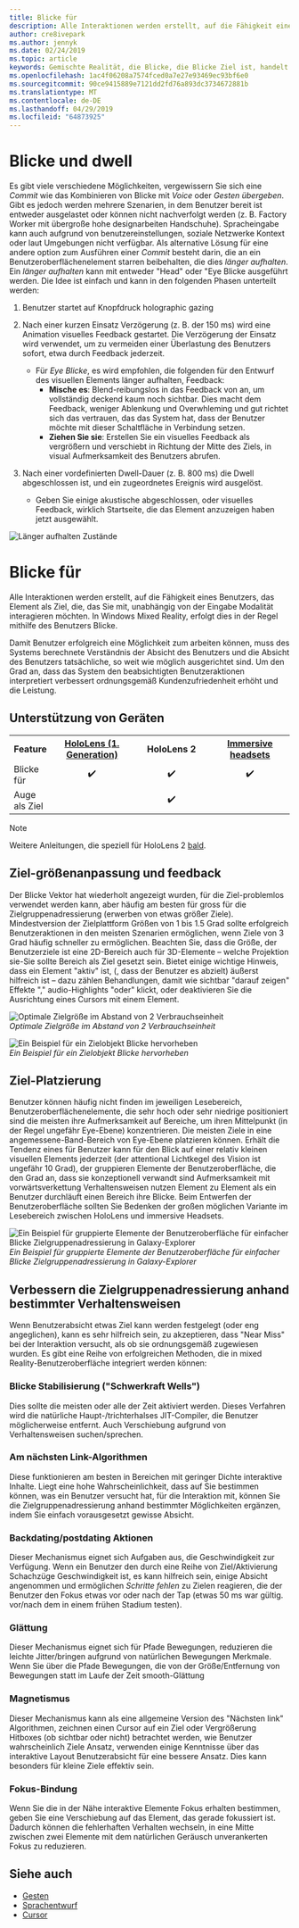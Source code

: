 ```yaml
---
title: Blicke für
description: Alle Interaktionen werden erstellt, auf die Fähigkeit eines Benutzers, das Element als Ziel, die, das Sie mit, unabhängig von der Eingabe Modalität interagieren möchten.
author: cre8ivepark
ms.author: jennyk
ms.date: 02/24/2019
ms.topic: article
keywords: Gemischte Realität, die Blicke, die Blicke Ziel ist, handelt es sich bei der Interaktion, Entwerfen
ms.openlocfilehash: 1ac4f06208a7574fced0a7e27e93469ec93bf6e0
ms.sourcegitcommit: 90ce9415889e7121dd2fd76a893dc3734672881b
ms.translationtype: MT
ms.contentlocale: de-DE
ms.lasthandoff: 04/29/2019
ms.locfileid: "64873925"
---
```

# <a name="gaze-and-dwell"></a>Blicke und dwell
Es gibt viele verschiedene Möglichkeiten, vergewissern Sie sich eine _Commit_ wie das Kombinieren von Blicke mit _Voice_ oder _Gesten übergeben_.
Gibt es jedoch werden mehrere Szenarien, in dem Benutzer bereit ist entweder ausgelastet oder können nicht nachverfolgt werden (z. B. Factory Worker mit übergroße hohe designarbeiten Handschuhe). Spracheingabe kann auch aufgrund von benutzereinstellungen, soziale Netzwerke Kontext oder laut Umgebungen nicht verfügbar.
Als alternative Lösung für eine andere option zum Ausführen einer _Commit_ besteht darin, die an ein Benutzeroberflächenelement starren beibehalten, die dies _länger aufhalten_.
Ein _länger aufhalten_ kann mit entweder "Head" oder "Eye Blicke ausgeführt werden. Die Idee ist einfach und kann in den folgenden Phasen unterteilt werden: 
1. Benutzer startet auf Knopfdruck holographic gazing

2. Nach einer kurzen Einsatz Verzögerung (z. B. der 150 ms) wird eine Animation visuelles Feedback gestartet. Die Verzögerung der Einsatz wird verwendet, um zu vermeiden einer Überlastung des Benutzers sofort, etwa durch Feedback jederzeit.
    - Für _Eye Blicke_, es wird empfohlen, die folgenden für den Entwurf des visuellen Elements länger aufhalten, Feedback:
      - **Mische es**: Blend-reibungslos in das Feedback von an, um vollständig deckend kaum noch sichtbar. Dies macht dem Feedback, weniger Ablenkung und Overwhleming und gut richtet sich das vertrauen, das das System hat, dass der Benutzer möchte mit dieser Schaltfläche in Verbindung setzen.
      - **Ziehen Sie sie**: Erstellen Sie ein visuelles Feedback als vergrößern und verschiebt in Richtung der Mitte des Ziels, in visual Aufmerksamkeit des Benutzers abrufen. 

3. Nach einer vordefinierten Dwell-Dauer (z. B. 800 ms) die Dwell abgeschlossen ist, und ein zugeordnetes Ereignis wird ausgelöst.
    - Geben Sie einige akustische abgeschlossen, oder visuelles Feedback, wirklich Startseite, die das Element anzuzeigen haben jetzt ausgewählt.

![Länger aufhalten Zustände](images/eyes_dwellstate_recommendation.png)


# <a name="gaze-targeting"></a>Blicke für

Alle Interaktionen werden erstellt, auf die Fähigkeit eines Benutzers, das Element als Ziel, die, das Sie mit, unabhängig von der Eingabe Modalität interagieren möchten. In Windows Mixed Reality, erfolgt dies in der Regel mithilfe des Benutzers Blicke.

Damit Benutzer erfolgreich eine Möglichkeit zum arbeiten können, muss des Systems berechnete Verständnis der Absicht des Benutzers und die Absicht des Benutzers tatsächliche, so weit wie möglich ausgerichtet sind. Um den Grad an, dass das System den beabsichtigten Benutzeraktionen interpretiert verbessert ordnungsgemäß Kundenzufriedenheit erhöht und die Leistung.

## <a name="device-support"></a>Unterstützung von Geräten

<table>
<tr>
<th>Feature</th><th style="width:150px"> <a href="hololens-hardware-details.md">HoloLens (1. Generation)</a></th><th style="width:150px">HoloLens 2</th><th style="width:150px"> <a href="immersive-headset-hardware-details.md">Immersive headsets</a></th>
</tr><tr>
<td> Blicke für</td><td style="text-align: center;"> ✔️</td><td style="text-align: center;"> ✔️</td><td style="text-align: center;">✔️ </td>
</tr><tr>
<td> Auge als Ziel</td><td style="text-align: center;"></td><td style="text-align: center;"> ✔️</td><td style="text-align: center;"></td>
</tr>
</table>

> [!NOTE]
> Weitere Anleitungen, die speziell für HoloLens 2 [bald](index.md).

## <a name="target-sizing-and-feedback"></a>Ziel-größenanpassung und feedback

Der Blicke Vektor hat wiederholt angezeigt wurden, für die Ziel-problemlos verwendet werden kann, aber häufig am besten für gross für die Zielgruppenadressierung (erwerben von etwas größer Ziele). Mindestversion der Zielplattform Größen von 1 bis 1.5 Grad sollte erfolgreich Benutzeraktionen in den meisten Szenarien ermöglichen, wenn Ziele von 3 Grad häufig schneller zu ermöglichen. Beachten Sie, dass die Größe, der Benutzerziele ist eine 2D-Bereich auch für 3D-Elemente – welche Projektion sie-Sie sollte Bereich als Ziel gesetzt sein. Bietet einige wichtige Hinweis, dass ein Element "aktiv" ist, (, dass der Benutzer es abzielt) äußerst hilfreich ist – dazu zählen Behandlungen, damit wie sichtbar "darauf zeigen" Effekte "," audio-Highlights "oder" klickt, oder deaktivieren Sie die Ausrichtung eines Cursors mit einem Element.

![Optimale Zielgröße im Abstand von 2 Verbrauchseinheit](images/gazetargeting-size-1000px.jpg)<br>
*Optimale Zielgröße im Abstand von 2 Verbrauchseinheit*

![Ein Beispiel für ein Zielobjekt Blicke hervorheben](images/gazetargeting-highlighting-640px.jpg)<br>
*Ein Beispiel für ein Zielobjekt Blicke hervorheben*

## <a name="target-placement"></a>Ziel-Platzierung

Benutzer können häufig nicht finden im jeweiligen Lesebereich, Benutzeroberflächenelemente, die sehr hoch oder sehr niedrige positioniert sind die meisten ihre Aufmerksamkeit auf Bereiche, um ihren Mittelpunkt (in der Regel ungefähr Eye-Ebene) konzentrieren. Die meisten Ziele in eine angemessene-Band-Bereich von Eye-Ebene platzieren können. Erhält die Tendenz eines für Benutzer kann für den Blick auf einer relativ kleinen visuellen Elements jederzeit (der attentional Lichtkegel des Vision ist ungefähr 10 Grad), der gruppieren Elemente der Benutzeroberfläche, die den Grad an, dass sie konzeptionell verwandt sind Aufmerksamkeit mit vorwärtsverkettung Verhaltensweisen nutzen Element zu Element als ein Benutzer durchläuft einen Bereich ihre Blicke. Beim Entwerfen der Benutzeroberfläche sollten Sie Bedenken der großen möglichen Variante im Lesebereich zwischen HoloLens und immersive Headsets.

![Ein Beispiel für gruppierte Elemente der Benutzeroberfläche für einfacher Blicke Zielgruppenadressierung in Galaxy-Explorer](images/gazetargeting-grouping-1000px.jpg)<br>
*Ein Beispiel für gruppierte Elemente der Benutzeroberfläche für einfacher Blicke Zielgruppenadressierung in Galaxy-Explorer*

## <a name="improving-targeting-behaviors"></a>Verbessern die Zielgruppenadressierung anhand bestimmter Verhaltensweisen

Wenn Benutzerabsicht etwas Ziel kann werden festgelegt (oder eng angeglichen), kann es sehr hilfreich sein, zu akzeptieren, dass "Near Miss" bei der Interaktion versucht, als ob sie ordnungsgemäß zugewiesen wurden. Es gibt eine Reihe von erfolgreichen Methoden, die in mixed Reality-Benutzeroberfläche integriert werden können:

### <a name="gaze-stabilization-gravity-wells"></a>Blicke Stabilisierung ("Schwerkraft Wells")

Dies sollte die meisten oder alle der Zeit aktiviert werden. Dieses Verfahren wird die natürliche Haupt-/trichterhalses JIT-Compiler, die Benutzer möglicherweise entfernt. Auch Verschiebung aufgrund von Verhaltensweisen suchen/sprechen.

### <a name="closest-link-algorithms"></a>Am nächsten Link-Algorithmen

Diese funktionieren am besten in Bereichen mit geringer Dichte interaktive Inhalte. Liegt eine hohe Wahrscheinlichkeit, dass auf Sie bestimmen können, was ein Benutzer versucht hat, für die Interaktion mit, können Sie die Zielgruppenadressierung anhand bestimmter Möglichkeiten ergänzen, indem Sie einfach vorausgesetzt gewisse Absicht.

### <a name="backdatingpostdating-actions"></a>Backdating/postdating Aktionen

Dieser Mechanismus eignet sich Aufgaben aus, die Geschwindigkeit zur Verfügung. Wenn ein Benutzer den durch eine Reihe von Ziel/Aktivierung Schachzüge Geschwindigkeit ist, es kann hilfreich sein, einige Absicht angenommen und ermöglichen *Schritte fehlen* zu Zielen reagieren, die der Benutzer den Fokus etwas vor oder nach der Tap (etwas 50 ms war gültig. vor/nach dem in einem frühen Stadium testen).

### <a name="smoothing"></a>Glättung

Dieser Mechanismus eignet sich für Pfade Bewegungen, reduzieren die leichte Jitter/bringen aufgrund von natürlichen Bewegungen Merkmale. Wenn Sie über die Pfade Bewegungen, die von der Größe/Entfernung von Bewegungen statt im Laufe der Zeit smooth-Glättung

### <a name="magnetism"></a>Magnetismus

Dieser Mechanismus kann als eine allgemeine Version des "Nächsten link" Algorithmen, zeichnen einen Cursor auf ein Ziel oder Vergrößerung Hitboxes (ob sichtbar oder nicht) betrachtet werden, wie Benutzer wahrscheinlich Ziele Ansatz, verwenden einige Kenntnisse über das interaktive Layout Benutzerabsicht für eine bessere Ansatz. Dies kann besonders für kleine Ziele effektiv sein.

### <a name="focus-stickiness"></a>Fokus-Bindung

Wenn Sie die in der Nähe interaktive Elemente Fokus erhalten bestimmen, geben Sie eine Verschiebung auf das Element, das gerade fokussiert ist. Dadurch können die fehlerhaften Verhalten wechseln, in eine Mitte zwischen zwei Elemente mit dem natürlichen Geräusch unverankerten Fokus zu reduzieren.

## <a name="see-also"></a>Siehe auch
* [Gesten](gestures.md)
* [Sprachentwurf](voice-design.md)
* [Cursor](cursors.md)
